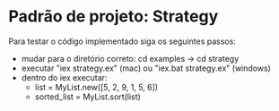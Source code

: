 # Padrão de projeto: Strategy

Para testar o código implementado siga os seguintes passos:

* mudar para o diretório correto: cd examples -> cd strategy
* executar "iex strategy.ex" (mac) ou "iex.bat strategy.ex" (windows)
* dentro do iex executar:
  * list = MyList.new([5, 2, 9, 1, 5, 6])
  * sorted_list = MyList.sort(list)
